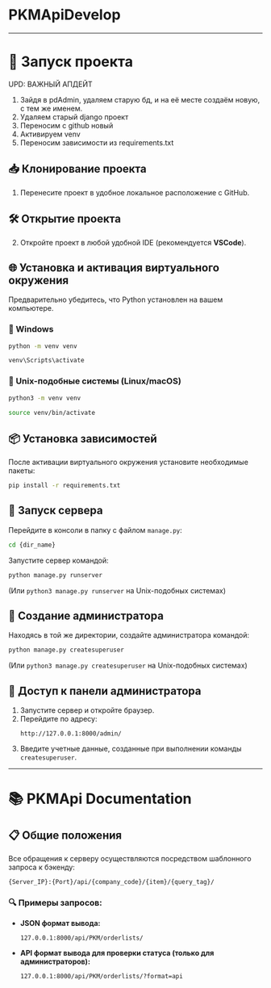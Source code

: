 # PKMApiDevelop

---

# 🚀 Запуск проекта

UPD: ВАЖНЫЙ АПДЕЙТ

1. Зайдя в pdAdmin, удаляем старую бд, и на её месте создаём новую, с тем же именем.
2. Удаляем старый django проект
3. Переносим с github новый
4. Активируем venv
5. Переносим зависимости из requirements.txt

## 📥 Клонирование проекта
1. Перенесите проект в удобное локальное расположение с GitHub.

## 🛠️ Открытие проекта
2. Откройте проект в любой удобной IDE (рекомендуется **VSCode**).

## 🌐 Установка и активация виртуального окружения
Предварительно убедитесь, что Python установлен на вашем компьютере.

### 🔹 Windows
```bash
python -m venv venv
```
```bash
venv\Scripts\activate
```

### 🔹 Unix-подобные системы (Linux/macOS)
```bash
python3 -m venv venv
```
```bash
source venv/bin/activate
```

## 📦 Установка зависимостей
После активации виртуального окружения установите необходимые пакеты:
```bash
pip install -r requirements.txt
```

## 🏃 Запуск сервера
Перейдите в консоли в папку с файлом `manage.py`:
```bash
cd {dir_name}
```
Запустите сервер командой:
```bash
python manage.py runserver
```
(Или `python3 manage.py runserver` на Unix-подобных системах)

## 👤 Создание администратора
Находясь в той же директории, создайте администратора командой:
```bash
python manage.py createsuperuser
```
(Или `python3 manage.py createsuperuser` на Unix-подобных системах)

## 🔑 Доступ к панели администратора
1. Запустите сервер и откройте браузер.
2. Перейдите по адресу:
   ```
   http://127.0.0.1:8000/admin/
   ```
3. Введите учетные данные, созданные при выполнении команды `createsuperuser`.

---

# 📚 PKMApi Documentation

## 📋 Общие положения
Все обращения к серверу осуществляются посредством шаблонного запроса к бэкенду:

```
{Server_IP}:{Port}/api/{company_code}/{item}/{query_tag}/
```

### 🔍 Примеры запросов:
- **JSON формат вывода:**
  ```
  127.0.0.1:8000/api/PKM/orderlists/
  ```
- **API формат вывода для проверки статуса (только для администраторов):**
  ```
  127.0.0.1:8000/api/PKM/orderlists/?format=api
  ```
